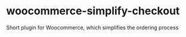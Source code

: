 # woocommerce-simplify-checkout
Short plugin for Woocommerce, which simplifies the ordering process
